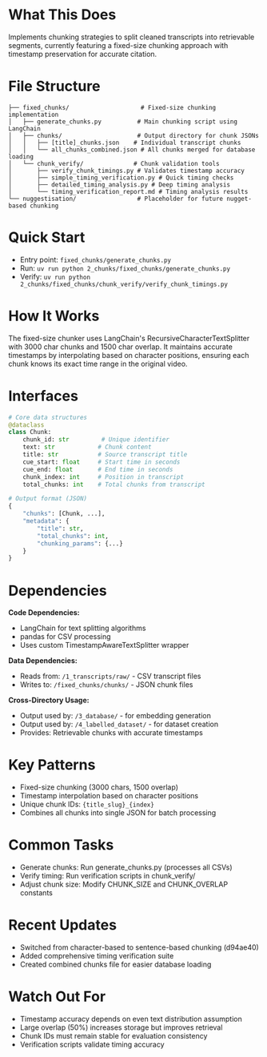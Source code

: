 # What This Does

Implements chunking strategies to split cleaned transcripts into retrievable segments, currently featuring a fixed-size chunking approach with timestamp preservation for accurate citation.

# File Structure

```
├── fixed_chunks/                    # Fixed-size chunking implementation
│   ├── generate_chunks.py          # Main chunking script using LangChain
│   ├── chunks/                     # Output directory for chunk JSONs
│   │   ├── [title]_chunks.json    # Individual transcript chunks
│   │   └── all_chunks_combined.json # All chunks merged for database loading
│   └── chunk_verify/              # Chunk validation tools
│       ├── verify_chunk_timings.py # Validates timestamp accuracy
│       ├── simple_timing_verification.py # Quick timing checks
│       ├── detailed_timing_analysis.py # Deep timing analysis
│       └── timing_verification_report.md # Timing analysis results
└── nuggestisation/                 # Placeholder for future nugget-based chunking
```

# Quick Start

- Entry point: `fixed_chunks/generate_chunks.py`
- Run: `uv run python 2_chunks/fixed_chunks/generate_chunks.py`
- Verify: `uv run python 2_chunks/fixed_chunks/chunk_verify/verify_chunk_timings.py`

# How It Works

The fixed-size chunker uses LangChain's RecursiveCharacterTextSplitter with 3000 char chunks and 1500 char overlap. It maintains accurate timestamps by interpolating based on character positions, ensuring each chunk knows its exact time range in the original video.

# Interfaces

```python
# Core data structures
@dataclass
class Chunk:
    chunk_id: str         # Unique identifier
    text: str            # Chunk content
    title: str           # Source transcript title
    cue_start: float     # Start time in seconds
    cue_end: float       # End time in seconds
    chunk_index: int     # Position in transcript
    total_chunks: int    # Total chunks from transcript

# Output format (JSON)
{
    "chunks": [Chunk, ...],
    "metadata": {
        "title": str,
        "total_chunks": int,
        "chunking_params": {...}
    }
}
```

# Dependencies

**Code Dependencies:**
- LangChain for text splitting algorithms
- pandas for CSV processing
- Uses custom TimestampAwareTextSplitter wrapper

**Data Dependencies:**
- Reads from: `/1_transcripts/raw/` - CSV transcript files
- Writes to: `/fixed_chunks/chunks/` - JSON chunk files

**Cross-Directory Usage:**
- Output used by: `/3_database/` - for embedding generation
- Output used by: `/4_labelled_dataset/` - for dataset creation
- Provides: Retrievable chunks with accurate timestamps

# Key Patterns

- Fixed-size chunking (3000 chars, 1500 overlap)
- Timestamp interpolation based on character positions
- Unique chunk IDs: `{title_slug}_{index}`
- Combines all chunks into single JSON for batch processing

# Common Tasks

- Generate chunks: Run generate_chunks.py (processes all CSVs)
- Verify timing: Run verification scripts in chunk_verify/
- Adjust chunk size: Modify CHUNK_SIZE and CHUNK_OVERLAP constants

# Recent Updates

- Switched from character-based to sentence-based chunking (d94ae40)
- Added comprehensive timing verification suite
- Created combined chunks file for easier database loading

# Watch Out For

- Timestamp accuracy depends on even text distribution assumption
- Large overlap (50%) increases storage but improves retrieval
- Chunk IDs must remain stable for evaluation consistency
- Verification scripts validate timing accuracy
